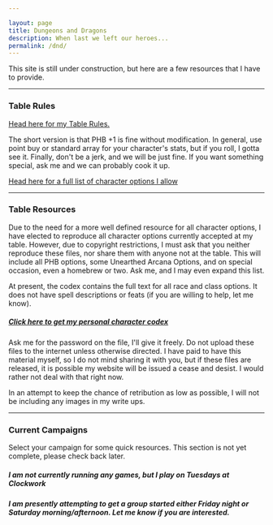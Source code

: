 ```yaml
---

layout: page
title: Dungeons and Dragons
description: When last we left our heroes...
permalink: /dnd/
---
```


This site is still under construction, but here are a few resources that I have to provide.

<hr/>

### Table Rules

[Head here for my Table Rules.](/dnd/rules/)

The short version is that PHB +1 is fine without modification. In general, use point buy or standard array for your character's stats, but if you roll, I gotta see it. Finally, don't be a jerk, and we will be just fine. If you want something special, ask me and we can probably cook it up.

[Head here for a full list of character options I allow](/dnd/options/)

<hr/>

### Table Resources

Due to the need for a more well defined resource for all character options, I have elected to reproduce all character options currently accepted at my table. However, due to copyright restrictions, I must ask that you neither reproduce these files, nor share them with anyone not at the table. This will include all PHB options, some Unearthed Arcana Options, and on special occasion, even a homebrew or two. Ask me, and I may even expand this list.

At present, the codex contains the full text for all race and class options. It does not have spell descriptions or feats (if you are willing to help, let me know).

##### [Click here to get my personal character codex](/Codex0_1.zip)

Ask me for the password on the file, I'll give it freely. Do not upload these files to the internet unless otherwise directed. I have paid to have this material myself, so I do not mind sharing it with you, but if these files are released, it is possible my website will be issued a cease and desist. I would rather not deal with that right now.

In an attempt to keep the chance of retribution as low as possible, I will not be including any images in my write ups.

<hr/>

### Current Campaigns

Select your campaign for some quick resources. This section is not yet complete, please check back later.

##### I am not currently running any games, but I play on Tuesdays at Clockwork

##### I am presently attempting to get a group started either Friday night or Saturday morning/afternoon. Let me know if you are interested.

